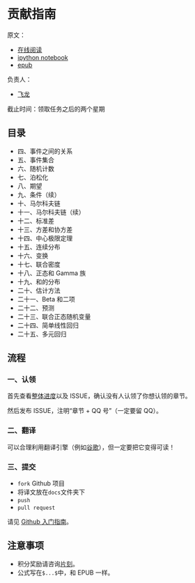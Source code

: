 # 贡献指南

原文：

+   [在线阅读](https://textbook.prob140.org/)
+   [ipython notebook](https://nbviewer.jupyter.org/github/prob140/textbook/tree/gh-pages/notebooks/)
+   [epub](https://pan.baidu.com/s/1-lFGJ3EygF4cjeWLd98s8g)

负责人：

+   [飞龙](https://github.com/wizardforcel)

截止时间：领取任务之后的两个星期

## 目录

+   四、事件之间的关系
+   五、事件集合
+   六、随机计数
+   七、泊松化
+   八、期望
+   九、条件（续）
+   十、马尔科夫链
+   十一、马尔科夫链（续）
+   十二、标准差
+   十三、方差和协方差
+   十四、中心极限定理
+   十五、连续分布
+   十六、变换
+   十七、联合密度
+   十八、正态和 Gamma 族
+   十九、和的分布
+   二十、估计方法
+   二十一、Beta 和二项
+   二十二、预测
+   二十三、联合正态随机变量
+   二十四、简单线性回归
+   二十五、多元回归

## 流程

### 一、认领

首先查看[整体进度](https://github.com/apachecn/prob140-textbook-zh/issues/2)以及 ISSUE，确认没有人认领了你想认领的章节。
 
然后发布 ISSUE，注明“章节 + QQ 号”（一定要留 QQ）。

### 二、翻译

可以合理利用翻译引擎（例如[谷歌](https://translate.google.cn/)），但一定要把它变得可读！

### 三、提交

+   `fork` Github 项目
+   将译文放在`docs`文件夹下
+   `push`
+   `pull request`

请见 [Github 入门指南](https://github.com/apachecn/kaggle/blob/dev/docs/GitHub)。

## 注意事项

+   积分奖励请咨询[片刻](https://github.com/jiangzhonglian)。
+   公式写在`$...$`中，和 EPUB 一样。
